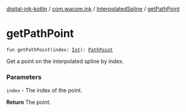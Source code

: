 [digital-ink-kotlin](../../index.md) / [com.wacom.ink](../index.md) / [InterpolatedSpline](index.md) / [getPathPoint](./get-path-point.md)

# getPathPoint

`fun getPathPoint(index: `[`Int`](https://kotlinlang.org/api/latest/jvm/stdlib/kotlin/-int/index.html)`): `[`PathPoint`](../-path-point/index.md)

Get a point on the interpolated spline by index.

### Parameters

`index` - The index of the point.

**Return**
The point.

